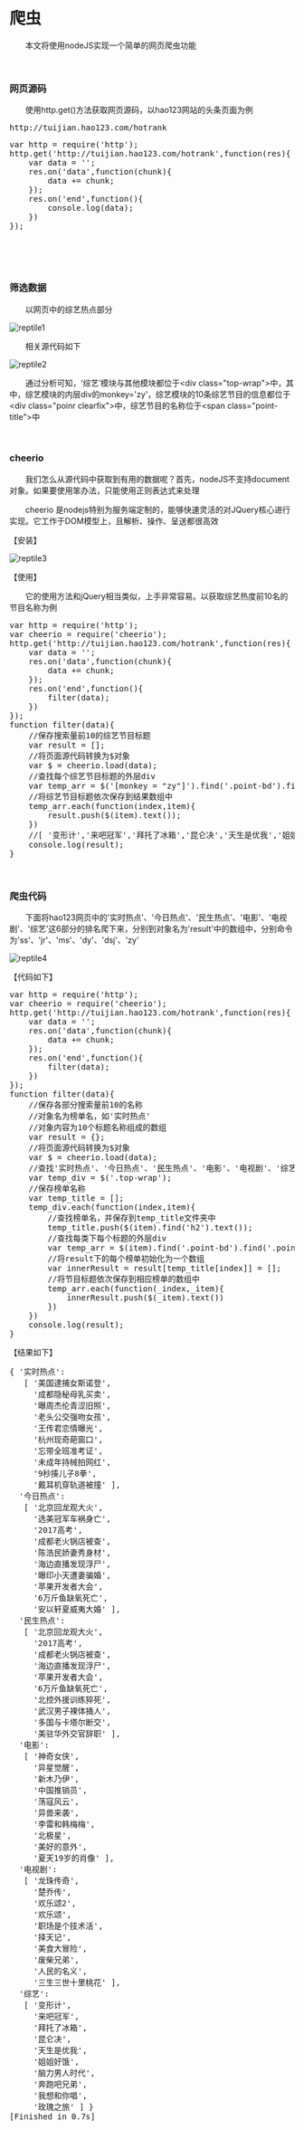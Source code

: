 # 爬虫

　　本文将使用nodeJS实现一个简单的网页爬虫功能

&nbsp;

### 网页源码

　　使用http.get()方法获取网页源码，以hao123网站的头条页面为例

<div class="cnblogs_code">
<pre>http://tuijian.hao123.com/hotrank</pre>
</div>
<div class="cnblogs_code">
<pre>var http = require('http');
http.get('http://tuijian.hao123.com/hotrank',function(res){
    var data = '';
    res.on('data',function(chunk){
        data += chunk;
    });
    res.on('end',function(){
        console.log(data);
    })
});</pre>
</div>

　

&nbsp;

### 筛选数据

　　以网页中的综艺热点部分

![reptile1](https://pic.xiaohuochai.site/blog/nodejs_reptile1.png)


　　相关源代码如下

![reptile2](https://pic.xiaohuochai.site/blog/nodejs_reptile2.png)


　　通过分析可知，&lsquo;综艺&rsquo;模块与其他模块都位于&lt;div class="top-wrap"&gt;中，其中，综艺模块的内层div的monkey='zy'，综艺模块的10条综艺节目的信息都位于&lt;div class="poinr clearfix"&gt;中，综艺节目的名称位于&lt;span class="point-title"&gt;中

&nbsp;

### cheerio

　　我们怎么从源代码中获取到有用的数据呢？首先，nodeJS不支持document对象。如果要使用笨办法，只能使用正则表达式来处理

　　cheerio 是nodejs特别为服务端定制的，能够快速灵活的对JQuery核心进行实现。它工作于DOM模型上，且解析、操作、呈送都很高效

【安装】

![reptile3](https://pic.xiaohuochai.site/blog/nodejs_reptile3.png)


【使用】

　　它的使用方法和jQuery相当类似，上手非常容易。以获取综艺热度前10名的节目名称为例

<div class="cnblogs_code">
<pre>var http = require('http');
var cheerio = require('cheerio');
http.get('http://tuijian.hao123.com/hotrank',function(res){
    var data = '';
    res.on('data',function(chunk){
        data += chunk;
    });
    res.on('end',function(){
        filter(data);
    })
});
function filter(data){
    //保存搜索量前10的综艺节目标题
    var result = [];
    //将页面源代码转换为$对象
    var $ = cheerio.load(data);
    //查找每个综艺节目标题的外层div
    var temp_arr = $('[monkey = "zy"]').find('.point-bd').find('.point-title');
    //将综艺节目标题依次保存到结果数组中
    temp_arr.each(function(index,item){
        result.push($(item).text());
    })
    //[ '变形计','来吧冠军','拜托了冰箱','昆仑决','天生是优我','姐姐好饿','脑力男人时代','奔跑吧兄弟','我想和你唱','玫瑰之旅' ]
    console.log(result);
}</pre>
</div>

&nbsp;

### 爬虫代码

　　下面将hao123网页中的'实时热点'、'今日热点'、'民生热点'、'电影'、'电视剧'、'综艺'这6部分的排名爬下来，分别到对象名为'result'中的数组中，分别命令为'ss'、'jr'、'ms'、'dy'、'dsj'、'zy'

![reptile4](https://pic.xiaohuochai.site/blog/nodejs_reptile4.png)


【代码如下】

<div class="cnblogs_code">
<pre>var http = require('http');
var cheerio = require('cheerio');
http.get('http://tuijian.hao123.com/hotrank',function(res){
    var data = '';
    res.on('data',function(chunk){
        data += chunk;
    });
    res.on('end',function(){
        filter(data);
    })
});
function filter(data){
    //保存各部分搜索量前10的名称
    //对象名为榜单名，如'实时热点'
    //对象内容为10个标题名称组成的数组
    var result = {};
    //将页面源代码转换为$对象
    var $ = cheerio.load(data);
    //查找'实时热点'、'今日热点'、'民生热点'、'电影'、'电视剧'、'综艺'这6个榜单所在的div
    var temp_div = $('.top-wrap');
    //保存榜单名称
    var temp_title = [];
    temp_div.each(function(index,item){
        //查找榜单名，并保存到temp_title文件夹中
        temp_title.push($(item).find('h2').text());
        //查找每类下每个标题的外层div
        var temp_arr = $(item).find('.point-bd').find('.point-title');
        //将result下的每个榜单初始化为一个数组
        var innerResult = result[temp_title[index]] = [];
        //将节目标题依次保存到相应榜单的数组中
        temp_arr.each(function(_index,_item){
            innerResult.push($(_item).text())
        })
    })
    console.log(result);
}</pre>
</div>

【结果如下】

<div class="cnblogs_code">
<pre>{ '实时热点': 
   [ '美国逮捕女斯诺登',
     '成都隐秘母乳买卖',
     '曝周杰伦青涩旧照',
     '老头公交强吻女孩',
     '王传君恋情曝光',
     '杭州现奇葩窗口',
     '忘带全班准考证',
     '未成年持械拍网红',
     '9秒揍儿子8拳',
     '戴耳机穿轨道被撞' ],
  '今日热点': 
   [ '北京回龙观大火',
     '选美冠军车祸身亡',
     '2017高考',
     '成都老火锅店被查',
     '陈浩民娇妻秀身材',
     '海边直播发现浮尸',
     '曝印小天遭妻骗婚',
     '苹果开发者大会',
     '6万斤鱼缺氧死亡',
     '安以轩夏威夷大婚' ],
  '民生热点': 
   [ '北京回龙观大火',
     '2017高考',
     '成都老火锅店被查',
     '海边直播发现浮尸',
     '苹果开发者大会',
     '6万斤鱼缺氧死亡',
     '北控外援训练猝死',
     '武汉男子裸体捅人',
     '多国与卡塔尔断交',
     '美驻华外交官辞职' ],
  '电影': 
   [ '神奇女侠',
     '异星觉醒',
     '新木乃伊',
     '中国推销员',
     '荡寇风云',
     '异兽来袭',
     '李雷和韩梅梅',
     '北极星',
     '美好的意外',
     '夏天19岁的肖像' ],
  '电视剧': 
   [ '龙珠传奇',
     '楚乔传',
     '欢乐颂2',
     '欢乐颂',
     '职场是个技术活',
     '择天记',
     '美食大冒险',
     '废柴兄弟',
     '人民的名义',
     '三生三世十里桃花' ],
  '综艺': 
   [ '变形计',
     '来吧冠军',
     '拜托了冰箱',
     '昆仑决',
     '天生是优我',
     '姐姐好饿',
     '脑力男人时代',
     '奔跑吧兄弟',
     '我想和你唱',
     '玫瑰之旅' ] }
[Finished in 0.7s]</pre>
</div>

